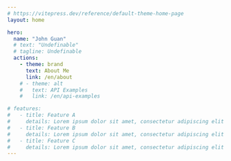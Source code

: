 ```yaml
---
# https://vitepress.dev/reference/default-theme-home-page
layout: home

hero:
  name: "John Guan"
  # text: "Undefinable"
  # tagline: Undefinable
  actions:
    - theme: brand
      text: About Me
      link: /en/about
    # - theme: alt
    #   text: API Examples
    #   link: /en/api-examples

# features:
#   - title: Feature A
#     details: Lorem ipsum dolor sit amet, consectetur adipiscing elit
#   - title: Feature B
#     details: Lorem ipsum dolor sit amet, consectetur adipiscing elit
#   - title: Feature C
#     details: Lorem ipsum dolor sit amet, consectetur adipiscing elit
---
```

